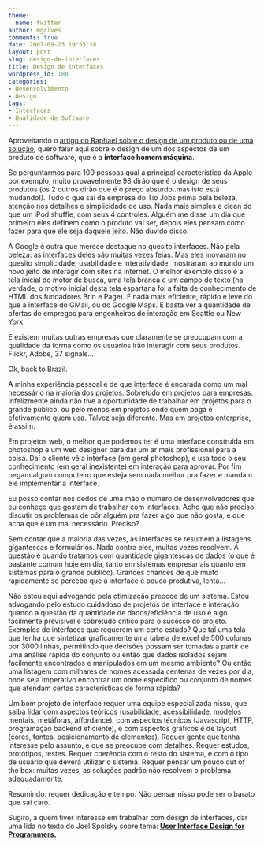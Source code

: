 ```yaml
---
theme:
  name: twitter
author: mgalves
comments: true
date: 2007-09-23 19:55:28
layout: post
slug: design-de-interfaces
title: Design de interfaces
wordpress_id: 188
categories:
- Desenvolvimento
- Design
tags:
- Interfaces
- Qualidade de Software
---
```


Aproveitando o [artigo do Raphael sobre o design de um produto ou de uma solução](http://log4dev.com/2007/09/21/startup-mantra-i-design-e-tudo-que-importa/), quero falar aqui sobre o design de um dos aspectos de um produto de software, que é a **interface homem máquina**.

Se perguntarmos para 100 pessoas qual a principal característica da Apple por exemplo, muito provavelmente 98 dirão que é o design de seus produtos (os 2 outros dirão que é o preço absurdo..mas isto está mudando!). Tudo o que sai da empresa do Tio Jobs prima pela beleza, atenção nos detalhes e simplicidade de uso. Nada mais simples e clean do que um iPod shuffle, com seus 4 controles. Alguém me disse um dia que primeiro eles definem como o produto vai ser, depois eles pensam como fazer para que ele seja daquele jeito. Não duvido disso.

A Google é outra que merece destaque no quesito interfaces. Não pela beleza: as interfaces deles são muitas vezes feias. Mas eles inovaram no quesito simplicidade, usabilidade e interatividade, mostraram ao mundo um novo jeito de interagir com sites na internet. O melhor exemplo disso é a tela inicial do motor de busca, uma tela branca e um campo de texto (na verdade, o motivo inicial desta tela espartana foi a falta de conhecimento de HTML dos fundadores Brin e Page). E nada mais eficiente, rápido e leve do que a interface do GMail, ou do Google Maps. E basta ver a quantidade de ofertas de empregos para engenheiros de interação em Seattle ou New York.

E existem muitas outras empresas que claramente se preocupam com a qualidade da forma como os usuários irão interagir com seus produtos. Flickr, Adobe, 37 signals...

Ok, back to Brazil.

A minha experiência pessoal é de que interface é encarada como um mal necessário na maioria dos projetos. Sobretudo em projetos para empresas. Infelizmente ainda não tive a oportunidade de trabalhar em projetos para o grande público, ou pelo menos em projetos onde quem paga é efetivamente quem usa. Talvez seja diferente. Mas em projetos enterprise, é assim.

Em projetos web, o melhor que podemos ter é uma interface construída em photoshop e um web designer para dar um ar mais profissional para a coisa. Daí o cliente vê a interface (em geral photoshop), e usa todo o seu conhecimento (em geral inexistente) em interação para aprovar. Por fim pegam algum computeiro que esteja sem nada melhor pra fazer e mandam ele implementar a interface.

Eu posso contar nos dedos de uma mão o número de desenvolvedores que eu conheço que gostam de trabalhar com interfaces. Acho que não preciso discutir os problemas de pôr alguém pra fazer algo que não gosta, e que acha que é um mal necessário. Preciso?

Sem contar que a maioria das vezes, as interfaces se resumem a listagens gigantescas e formulários. Nada contra eles,  muitas vezes resolvem. A questão é quando tratamos com quantidade gigantescas de dados (o que é bastante comum hoje em dia, tanto em sistemas empresariais quanto em sistemas para o grande público). Grandes chances de que muito rapidamente se perceba que a interface é pouco produtiva, lenta...

Não estou aqui advogando pela otimização precoce de um sistema. Estou advogando pelo estudo cuidadoso de projetos de interface e interação quando a questão da quantidade de dados/eficiência de uso é algo facilmente previsível e sobretudo crítico para o sucesso do projeto. Exemplos de interfaces que requerem um certo estudo? Que tal uma tela que tenha que sintetizar graficamente uma tabela de excel de 500 colunas por 3000 linhas, permitindo que decisões possam ser tomadas a partir de uma análise rápida do conjunto ou então que dados isolados sejam facilmente encontrados e manipulados em um mesmo ambiente? Ou então uma listagem com milhares de nomes acessada centenas de vezes por dia, onde seja imperativo encontrar um nome específico ou  conjunto de nomes que atendam certas características de forma rápida?

Um bom projeto de interface requer uma equipe especializada nisso, que saiba lidar com aspectos teóricos (usabilidade, acessibilidade, modelos mentais, metáforas, affordance), com aspectos técnicos (Javascript, HTTP, programação backend eficiente), e com aspectos gráficos e de layout (cores, fontes, posicionamento de elementos). Requer gente que tenha interesse pelo assunto, e que se preocupe com detalhes. Requer estudos, protótipos, testes. Requer  coerência com o resto do sistema, e com o tipo de usuário que deverá utilizar o sistema. Requer pensar um pouco out of the box: muitas vezes, as soluções padrão não resolvem o problema adequadamente.

Resumindo: requer dedicação e tempo.  Não pensar nisso pode ser o barato que sai caro.

Sugiro, a quem tiver interesse em trabalhar com design de interfaces, dar uma lida no texto do Joel Spolsky sobre tema: [**User Interface Design for Programmers.** ](http://www.joelonsoftware.com/uibook/chapters/fog0000000057.html)

